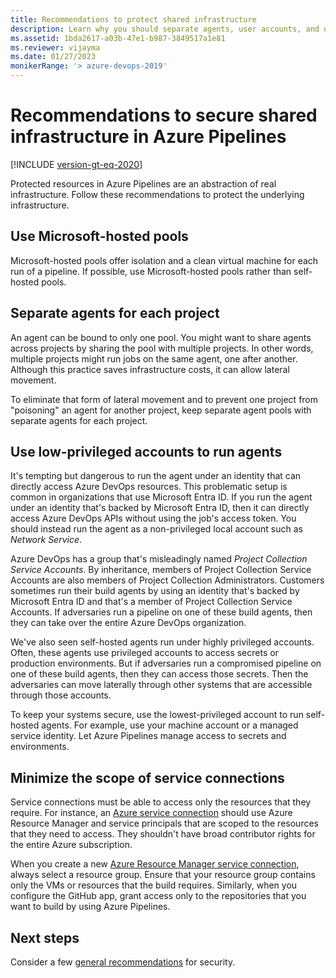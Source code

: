 ```yaml
---
title: Recommendations to protect shared infrastructure
description: Learn why you should separate agents, user accounts, and other infrastructure components.
ms.assetid: 1bda2617-a03b-47e1-b987-3849517a1e81
ms.reviewer: vijayma
ms.date: 01/27/2023
monikerRange: '> azure-devops-2019'
---
```


# Recommendations to secure shared infrastructure in Azure Pipelines

[!INCLUDE [version-gt-eq-2020](../../includes/version-gt-eq-2020.md)]

Protected resources in Azure Pipelines are an abstraction of real infrastructure.
Follow these recommendations to protect the underlying infrastructure.

## Use Microsoft-hosted pools

Microsoft-hosted pools offer isolation and a clean virtual machine for each run of a pipeline.
If possible, use Microsoft-hosted pools rather than self-hosted pools.

## Separate agents for each project

An agent can be bound to only one pool.
You might want to share agents across projects by sharing the pool with multiple projects.
In other words, multiple projects might run jobs on the same agent, one after another.
Although this practice saves infrastructure costs, it can allow lateral movement.

To eliminate that form of lateral movement and to prevent one project from "poisoning" an agent for another project, keep separate agent pools with separate agents for each project.

## Use low-privileged accounts to run agents

It's tempting but dangerous to run the agent under an identity that can directly access Azure DevOps resources.
This problematic setup is common in organizations that use Microsoft Entra ID.
If you run the agent under an identity that's backed by Microsoft Entra ID, then it can directly access Azure DevOps APIs without using the job's access token.
You should instead run the agent as a non-privileged local account such as *Network Service*.

Azure DevOps has a group that's misleadingly named *Project Collection Service Accounts*.
By inheritance, members of Project Collection Service Accounts are also members of Project Collection Administrators.
Customers sometimes run their build agents by using an identity that's backed by Microsoft Entra ID and that's a member of Project Collection Service Accounts.
If adversaries run a pipeline on one of these build agents, then they can take over the entire Azure DevOps organization.

We've also seen self-hosted agents run under highly privileged accounts.
Often, these agents use privileged accounts to access secrets or production environments.
But if adversaries run a compromised pipeline on one of these build agents, then they can access those secrets.
Then the adversaries can move laterally through other systems that are accessible through those accounts.

To keep your systems secure, use the lowest-privileged account to run self-hosted agents. 
For example, use your machine account or a managed service identity.
Let Azure Pipelines manage access to secrets and environments.

## Minimize the scope of service connections

Service connections must be able to access only the resources that they require.
For instance, an [Azure service connection](../library/service-endpoints.md) should use Azure Resource Manager and service principals that are scoped to the resources that they need to access.
They shouldn't have broad contributor rights for the entire Azure subscription.

When you create a new [Azure Resource Manager service connection](../library/connect-to-azure.md), always select a resource group.
Ensure that your resource group contains only the VMs or resources that the build requires.
Similarly, when you configure the GitHub app, grant access only to the repositories that you want to build by using Azure Pipelines.

## Next steps

Consider a few [general recommendations](misc.md) for security.
